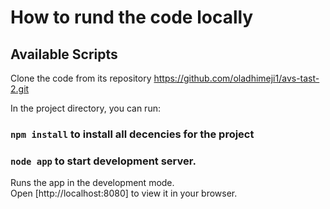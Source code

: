 # How to rund the code locally
## Available Scripts

Clone the code from its repository
https://github.com/oladhimeji1/avs-tast-2.git 

In the project directory, you can run:
### `npm install` to install all decencies for the project

### `node app` to start development server.

Runs the app in the development mode.\
Open [http://localhost:8080] to view it in your browser.